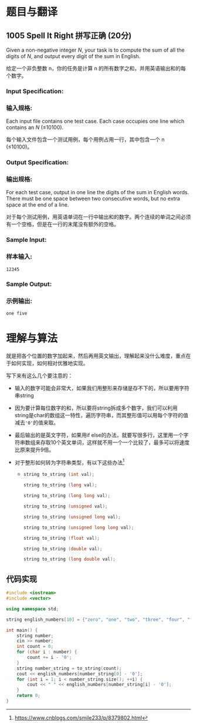 # 题目与翻译

## 1005 Spell It Right 拼写正确 (20分)

Given a non-negative integer *N*, your task is to compute the sum of all the digits of *N*, and output every digit of the sum in English.

给定一个非负整数 n，你的任务是计算 n 的所有数字之和，并用英语输出和的每个数字。

### Input Specification:

### 输入规格:

Each input file contains one test case. Each case occupies one line which contains an *N* (≤10100).

每个输入文件包含一个测试用例，每个用例占用一行，其中包含一个 n (≤10100)。

### Output Specification:

### 输出规格:

For each test case, output in one line the digits of the sum in English words. There must be one space between two consecutive words, but no extra space at the end of a line.

对于每个测试用例，用英语单词在一行中输出和的数字。两个连续的单词之间必须有一个空格，但是在一行的末尾没有额外的空格。

### Sample Input:

### 样本输入:

```in
12345
```

### Sample Output:

### 示例输出:

```out
one five
```

# 理解与算法

就是把各个位置的数字加起来，然后再用英文输出，理解起来没什么难度，重点在于如何实现，如何相对优雅地实现。

写下来有这么几个要注意的：

- 输入的数字可能会非常大，如果我们用整形来存储是存不下的，所以要用字符串string

- 因为要计算每位数字的和，所以要将string拆成多个数字，我们可以利用string是char的数组这一特性，遍历字符串，而其整形值可以用每个字符的值减去`'0'`的值来取。

- 最后输出的是英文字符，如果用if else的办法，就要写很多行，这里用一个字符串数组来存取10个英文单词，这样就不用一个一个比较了，最多可以将速度比原来提升9倍。

- 对于整形如何转为字符串类型，有以下这些办法[^1]

  - ```c
    string to_string (int val);
    
    string to_string (long val);
    
    string to_string (long long val);
    
    string to_string (unsigned val);
    
    string to_string (unsigned long val);
    
    string to_string (unsigned long long val);
    
    string to_string (float val);
    
    string to_string (double val);
    
    string to_string (long double val);
    ```

    

## 代码实现

```c++
#include <iostream>
#include <vector>

using namespace std;

string english_numbers[10] = {"zero", "one", "two", "three", "four", "five", "six", "seven", "eight", "nine"};

int main() {
    string number;
    cin >> number;
    int count = 0;
    for (char i : number) {
        count += i - '0';
    }
    string number_string = to_string(count);
    cout << english_numbers[number_string[0] - '0'];
    for (int i = 1; i < number_string.size(); ++i) {
        cout << " " << english_numbers[number_string[i] - '0'];
    }
    return 0;
}
```

[^1]: https://www.cnblogs.com/smile233/p/8379802.html